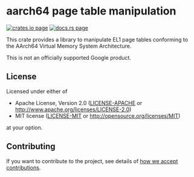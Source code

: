 # aarch64 page table manipulation

[![crates.io page](https://img.shields.io/crates/v/aarch64_paging.svg)](https://crates.io/crates/aarch64_paging)
[![docs.rs page](https://docs.rs/aarch64_paging/badge.svg)](https://docs.rs/aarch64_paging)

This crate provides a library to manipulate EL1 page tables conforming to the AArch64 Virtual Memory
System Architecture.

This is not an officially supported Google product.

## License

Licensed under either of

- Apache License, Version 2.0
  ([LICENSE-APACHE](LICENSE-APACHE) or http://www.apache.org/licenses/LICENSE-2.0)
- MIT license
  ([LICENSE-MIT](LICENSE-MIT) or http://opensource.org/licenses/MIT)

at your option.

## Contributing

If you want to contribute to the project, see details of
[how we accept contributions](CONTRIBUTING.md).
